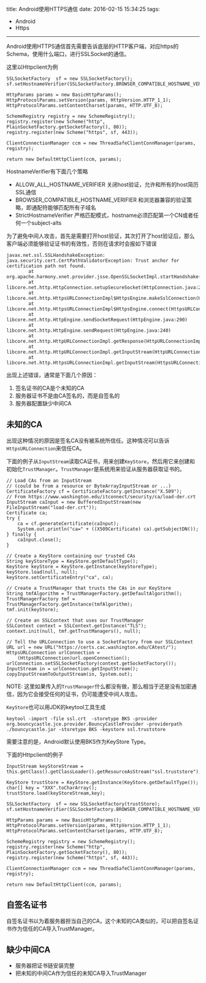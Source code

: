 title: Android使用HTTPS通信
date: 2016-02-15 15:34:25
tags:
- Android
- Https
---

Android使用HTTPS通信首先需要告诉底层的HTTP客户端，对应https的Schema，使用什么端口，进行SSLSocket的通信。

这里以Httpclient为例

```
SSLSocketFactory  sf = new SSLSocketFactory();
sf.setHostnameVerifier(SSLSocketFactory.BROWSER_COMPATIBLE_HOSTNAME_VERIFIER);

HttpParams params = new BasicHttpParams();
HttpProtocolParams.setVersion(params, HttpVersion.HTTP_1_1);
HttpProtocolParams.setContentCharset(params, HTTP.UTF_8);

SchemeRegistry registry = new SchemeRegistry();
registry.register(new Scheme("http", PlainSocketFactory.getSocketFactory(), 80));
registry.register(new Scheme("https", sf, 443));

ClientConnectionManager ccm = new ThreadSafeClientConnManager(params, registry);

return new DefaultHttpClient(ccm, params);
```

<!--more-->

HostnameVerifier有下面几个策略

- ALLOW_ALL_HOSTNAME_VERIFIER 关闭host验证，允许和所有的host简历SSL通信
- BROWSER_COMPATIBLE_HOSTNAME_VERIFIER  和浏览器兼容的验证策略，即通配符能够匹配所有子域名
- StrictHostnameVerifier 严格匹配模式，hostname必须匹配第一个CN或者任何一个subject-alts

为了避免中间人攻击，首先是需要打开host验证，其次打开了host验证后，那么客户端必须能够验证证书的有效性，否则在请求时会报如下错误

```
javax.net.ssl.SSLHandshakeException: java.security.cert.CertPathValidatorException: Trust anchor for certification path not found.
        at org.apache.harmony.xnet.provider.jsse.OpenSSLSocketImpl.startHandshake(OpenSSLSocketImpl.java:374)
        at libcore.net.http.HttpConnection.setupSecureSocket(HttpConnection.java:209)
        at libcore.net.http.HttpsURLConnectionImpl$HttpsEngine.makeSslConnection(HttpsURLConnectionImpl.java:478)
        at libcore.net.http.HttpsURLConnectionImpl$HttpsEngine.connect(HttpsURLConnectionImpl.java:433)
        at libcore.net.http.HttpEngine.sendSocketRequest(HttpEngine.java:290)
        at libcore.net.http.HttpEngine.sendRequest(HttpEngine.java:240)
        at libcore.net.http.HttpURLConnectionImpl.getResponse(HttpURLConnectionImpl.java:282)
        at libcore.net.http.HttpURLConnectionImpl.getInputStream(HttpURLConnectionImpl.java:177)
        at libcore.net.http.HttpsURLConnectionImpl.getInputStream(HttpsURLConnectionImpl.java:271)
```

出现上述错误，通常是下面几个原因：

1. 签名证书的CA是个未知的CA
2. 服务器证书不是由CA签名的，而是自签名的
3. 服务器配置缺少中间CA

## 未知的CA

出现这种情况的原因是签名CA没有被系统所信任。这种情况可以告诉`HttpsURLConnection`来信任CA。

下面的例子从`InputStream`读取CA证书，用来创建`KeyStore`，然后用它来创建和初始化`TrustManager`。`TrustManager`是系统用来验证从服务器获取证书的。

```
// Load CAs from an InputStream
// (could be from a resource or ByteArrayInputStream or ...)
CertificateFactory cf = CertificateFactory.getInstance("X.509");
// From https://www.washington.edu/itconnect/security/ca/load-der.crt
InputStream caInput = new BufferedInputStream(new FileInputStream("load-der.crt"));
Certificate ca;
try {
    ca = cf.generateCertificate(caInput);
    System.out.println("ca=" + ((X509Certificate) ca).getSubjectDN());
} finally {
    caInput.close();
}

// Create a KeyStore containing our trusted CAs
String keyStoreType = KeyStore.getDefaultType();
KeyStore keyStore = KeyStore.getInstance(keyStoreType);
keyStore.load(null, null);
keyStore.setCertificateEntry("ca", ca);

// Create a TrustManager that trusts the CAs in our KeyStore
String tmfAlgorithm = TrustManagerFactory.getDefaultAlgorithm();
TrustManagerFactory tmf = TrustManagerFactory.getInstance(tmfAlgorithm);
tmf.init(keyStore);

// Create an SSLContext that uses our TrustManager
SSLContext context = SSLContext.getInstance("TLS");
context.init(null, tmf.getTrustManagers(), null);

// Tell the URLConnection to use a SocketFactory from our SSLContext
URL url = new URL("https://certs.cac.washington.edu/CAtest/");
HttpsURLConnection urlConnection =
    (HttpsURLConnection)url.openConnection();
urlConnection.setSSLSocketFactory(context.getSocketFactory());
InputStream in = urlConnection.getInputStream();
copyInputStreamToOutputStream(in, System.out);
```

NOTE: 这里如果传入的`TrustManager`什么都没有做，那么相当于还是没有加密通信，因为它会接受任何的证书，仍可能遭受中间人攻击。

`KeyStore`也可以用JDK的keytool工具生成

```
keytool -import -file ssl.crt  -storetype BKS -provider org.bouncycastle.jce.provider.BouncyCastleProvider -providerpath ./bouncycastle.jar -storetype BKS -keystore ssl.truststore
```

需要注意的是，Android默认使用BKS作为KeyStore Type。


下面的Httpclient的例子

```
InputStream keyStoreStream = this.getClass().getClassLoader().getResourceAsStream("ssl.truststore");

KeyStore trustStore = KeyStore.getInstance(KeyStore.getDefaultType());
char[] key = "XXX".toCharArray();
trustStore.load(keyStoreStream,key);

SSLSocketFactory  sf = new SSLSocketFactory(trustStore);
sf.setHostnameVerifier(SSLSocketFactory.BROWSER_COMPATIBLE_HOSTNAME_VERIFIER);

HttpParams params = new BasicHttpParams();
HttpProtocolParams.setVersion(params, HttpVersion.HTTP_1_1);
HttpProtocolParams.setContentCharset(params, HTTP.UTF_8);

SchemeRegistry registry = new SchemeRegistry();
registry.register(new Scheme("http", PlainSocketFactory.getSocketFactory(), 80));
registry.register(new Scheme("https", sf, 443));

ClientConnectionManager ccm = new ThreadSafeClientConnManager(params, registry);

return new DefaultHttpClient(ccm, params);
```

## 自签名证书

自签名证书以为着服务器担当自己的CA，这个未知的CA类似的，可以把自签名证书作为信任的CA导入TrustManager。

## 缺少中间CA

- 服务器把证书链安装完整
- 把未知的中间CA作为信任的未知CA导入TrustManager


[SSLSocketFactory]: https://hc.apache.org/httpcomponents-client-ga/httpclient/apidocs/org/apache/http/conn/ssl/SSLSocketFactory.html
[security-ssl]: http://developer.android.com/training/articles/security-ssl.html